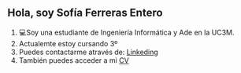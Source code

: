 ## Hola, soy Sofía Ferreras Entero 

<!--
**sofiaferreras/sofiaferreras** is a ✨ _special_ ✨ repository because its `README.md` (this file) appears on your GitHub profile.

Here are some ideas to get you started:

- 🔭 I’m currently working on ...
- 🌱 I’m currently learning ...
- 👯 I’m looking to collaborate on ...
- 🤔 I’m looking for help with ...
- 💬 Ask me about ...
- 📫 How to reach me: ...
- 😄 Pronouns: ...
- ⚡ Fun fact: ...
-->
<ol>
  <li>💻Soy una estudiante de Ingeniería Informática y Ade en la UC3M.
  </li>
  <li>Actualemte estoy cursando 3º</li>
  <li>Puedes contactarme através de: <a href="www.linkedin.com/in/sofia-ferreras"> Linkeding </a></li>
  <li>También puedes acceder a mi <a href="CV-SofiaFerreras.pdf" download="CV-SofiaFerreras.pdf"> CV</a></li>
</ol>
